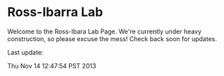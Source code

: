 # Ross-Ibarra Lab

Welcome to the Ross-Ibara Lab Page. We're currently under heavy construction, so please excuse the mess! Check back soon for updates. 

Last update:


Thu Nov 14 12:47:54 PST 2013
